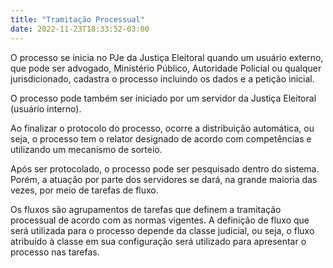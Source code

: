 ```yaml
---
title: "Tramitação Processual"
date: 2022-11-23T18:33:52-03:00
---
```


O processo se inicia no PJe da Justiça Eleitoral quando um usuário externo, que pode ser advogado, Ministério Público, Autoridade Policial ou qualquer jurisdicionado, cadastra o processo incluindo os dados e a petição inicial.

O processo pode também ser iniciado por um servidor da Justiça Eleitoral (usuário interno).

Ao finalizar o protocolo do processo, ocorre a distribuição automática, ou seja, o processo tem o relator designado de acordo com competências e utilizando um mecanismo de sorteio. 

Após ser protocolado, o processo pode ser pesquisado dentro do sistema. Porém, a atuação por parte dos servidores se dará, na grande maioria das vezes, por meio de tarefas de fluxo.

Os fluxos são agrupamentos de tarefas que definem a tramitação processual de acordo com as normas vigentes. A definição de fluxo que será utilizada para o processo depende da classe judicial, ou seja, o fluxo atribuído à classe em sua configuração será utilizado para apresentar o processo nas tarefas.
